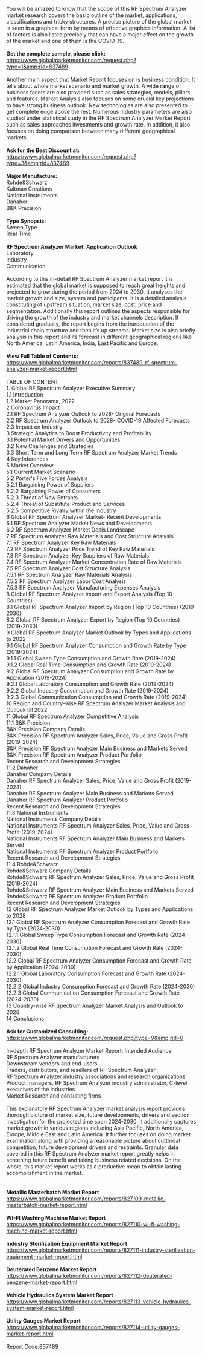 You will be amazed to know that the scope of this RF Spectrum Analyzer market research covers the basic outline of the market, applications, classifications and tricky structures. A precise picture of the global market is seen in a graphical form by means of effective graphics information. A list of factors is also listed precisely that can have a major effect on the growth of the market and one of them is the COVID-19. <br /><br /><strong>Get the complete sample, please click:</strong><br /><a href="https://www.globalmarketmonitor.com/request.php?type=1&amp;rid=837489">https://www.globalmarketmonitor.com/request.php?type=1&amp;rid=837489</a><br /><br />Another main aspect that Market Report focuses on is business condition. It tells about whole market scenario and market growth. A wide range of business facets are also provided such as sales strategies, models, pillars and features. Market Analysis also focuses on some crucial key projections to have strong business outlook. New technologies are also presented to get complete edge above the rest. Numerous industry parameters are also studied under statistical study in the RF Spectrum Analyzer Market Report such as sales approaches investments and growth rate. In addition, it also focuses on doing comparison between many different geographical markets. <br /><br /><strong>Ask for the Best Discount at:</strong><br /><a href="https://www.globalmarketmonitor.com/request.php?type=3&amp;rid=837489">https://www.globalmarketmonitor.com/request.php?type=3&amp;rid=837489</a><br /><br /><strong>Major Manufacture:</strong><br /> Rohde&amp;Schwarz <br />Kaltman Creations <br />National Instruments <br />Danaher <br />B&amp;K Precision <br /><br /><strong>Type Synopsis:</strong><br />Sweep Type <br />Real Time <br /><br /><strong>RF Spectrum Analyzer Market: Application Outlook</strong><br />Laboratory <br />Industry <br />Communication <br /><br />According to this in-detail RF Spectrum Analyzer market report it is estimated that the global market is supposed to reach great heights and projected to grow during the period from 2024 to 2030. It analyses the market growth and size, system and participants. It is a detailed analysis constituting of upstream situation, market size, cost, price and segmentation. Additionally this report outlines the aspects responsible for driving the growth of the industry and market channels description. If considered gradually, the report begins from the introduction of the industrial chain structure and then it’s up streams. Market size is also briefly analysis in this report and its forecast in different geographical regions like North America, Latin America, India, East Pacific and Europe. <br /><br /><strong>View Full Table of Contents:</strong><br /><a href="https://www.globalmarketmonitor.com/reports/837489-rf-spectrum-analyzer-market-report.html">https://www.globalmarketmonitor.com/reports/837489-rf-spectrum-analyzer-market-report.html</a><br /><br />TABLE OF CONTENT<br />1. Global RF Spectrum Analyzer Executive Summary<br />1.1 Introduction<br />1.2 Market Panorama, 2022<br />2 Coronavirus Impact<br />2.1 RF Spectrum Analyzer Outlook to 2028- Original Forecasts<br />2.2 RF Spectrum Analyzer Outlook to 2028- COVID-19 Affected Forecasts<br />2.3 Impact on Industry<br />3 Strategic Analytics to Boost Productivity and Profitability<br />3.1 Potential Market Drivers and Opportunities<br />3.2 New Challenges and Strategies<br />3.3 Short Term and Long Term RF Spectrum Analyzer Market Trends<br />4 Key Inferences<br />5 Market Overview<br />5.1 Current Market Scenario<br />5.2 Porter's Five Forces Analysis<br />5.2.1 Bargaining Power of Suppliers<br />5.2.2 Bargaining Power of Consumers<br />5.2.3 Threat of New Entrants<br />5.2.4 Threat of Substitute Product and Services<br />5.2.5 Competitive Rivalry within the Industry<br />6 Global RF Spectrum Analyzer Market- Recent Developments<br />6.1 RF Spectrum Analyzer Market News and Developments<br />6.2 RF Spectrum Analyzer Market Deals Landscape<br />7 RF Spectrum Analyzer Raw Materials and Cost Structure Analysis<br />7.1 RF Spectrum Analyzer Key Raw Materials<br />7.2 RF Spectrum Analyzer Price Trend of Key Raw Materials<br />7.3 RF Spectrum Analyzer Key Suppliers of Raw Materials<br />7.4 RF Spectrum Analyzer Market Concentration Rate of Raw Materials<br />7.5 RF Spectrum Analyzer Cost Structure Analysis<br />7.5.1 RF Spectrum Analyzer Raw Materials Analysis<br />7.5.2 RF Spectrum Analyzer Labor Cost Analysis<br />7.5.3 RF Spectrum Analyzer Manufacturing Expenses Analysis<br />8 Global RF Spectrum Analyzer Import and Export Analysis (Top 10 Countries)<br />8.1 Global RF Spectrum Analyzer Import by Region (Top 10 Countries) (2019-2030)<br />8.2 Global RF Spectrum Analyzer Export by Region (Top 10 Countries) (2019-2030)<br />9 Global RF Spectrum Analyzer Market Outlook by Types and Applications to 2022<br />9.1 Global RF Spectrum Analyzer Consumption and Growth Rate by Type (2019-2024)<br />9.1.1 Global Sweep Type Consumption and Growth Rate (2019-2024)<br />9.1.2 Global Real Time Consumption and Growth Rate (2019-2024)<br />9.2 Global RF Spectrum Analyzer Consumption and Growth Rate by Application (2019-2024)<br />9.2.1  Global Laboratory Consumption and Growth Rate (2019-2024)<br />9.2.2  Global Industry Consumption and Growth Rate (2019-2024)<br />9.2.3  Global Communication Consumption and Growth Rate (2019-2024)<br />10 Region and Country-wise RF Spectrum Analyzer Market Analysis and Outlook till 2022<br />11 Global RF Spectrum Analyzer Competitive Analysis<br />11.1 B&amp;K Precision<br />B&amp;K Precision Company Details<br />B&amp;K Precision RF Spectrum Analyzer Sales, Price, Value and Gross Profit (2019-2024)<br />B&amp;K Precision RF Spectrum Analyzer Main Business and Markets Served<br />B&amp;K Precision RF Spectrum Analyzer Product Portfolio<br />Recent Research and Development Strategies<br />11.2 Danaher<br />Danaher Company Details<br />Danaher RF Spectrum Analyzer Sales, Price, Value and Gross Profit (2019-2024)<br />Danaher RF Spectrum Analyzer Main Business and Markets Served<br />Danaher RF Spectrum Analyzer Product Portfolio<br />Recent Research and Development Strategies<br />11.3 National Instruments<br />National Instruments Company Details<br />National Instruments RF Spectrum Analyzer Sales, Price, Value and Gross Profit (2019-2024)<br />National Instruments RF Spectrum Analyzer Main Business and Markets Served<br />National Instruments RF Spectrum Analyzer Product Portfolio<br />Recent Research and Development Strategies<br />11.4 Rohde&amp;Schwarz<br />Rohde&amp;Schwarz Company Details<br />Rohde&amp;Schwarz RF Spectrum Analyzer Sales, Price, Value and Gross Profit (2019-2024)<br />Rohde&amp;Schwarz RF Spectrum Analyzer Main Business and Markets Served<br />Rohde&amp;Schwarz RF Spectrum Analyzer Product Portfolio<br />Recent Research and Development Strategies<br />12 Global RF Spectrum Analyzer Market Outlook by Types and Applications to 2028<br />12.1 Global RF Spectrum Analyzer Consumption Forecast and Growth Rate by Type (2024-2030)<br />12.1.1 Global Sweep Type Consumption Forecast and Growth Rate (2024-2030)<br />12.1.2 Global Real Time Consumption Forecast and Growth Rate (2024-2030)<br />12.2 Global RF Spectrum Analyzer Consumption Forecast and Growth Rate by Application (2024-2030)<br />12.2.1 Global Laboratory Consumption Forecast and Growth Rate (2024-2030)<br />12.2.2 Global Industry Consumption Forecast and Growth Rate (2024-2030)<br />12.2.3 Global Communication Consumption Forecast and Growth Rate (2024-2030)<br />13 Country-wise RF Spectrum Analyzer Market Analysis and Outlook to 2028<br />14 Conclusions<br /><br /><strong>Ask for Customized Consulting:</strong><br /><a href="https://www.globalmarketmonitor.com/request.php?type=9&amp;rid=0">https://www.globalmarketmonitor.com/request.php?type=9&amp;rid=0</a><br /><br />In-depth RF Spectrum Analyzer Market Report: Intended Audience<br />RF Spectrum Analyzer manufacturers<br />Downstream vendors and end-users<br />Traders, distributors, and resellers of RF Spectrum Analyzer<br />RF Spectrum Analyzer industry associations and research organizations<br />Product managers, RF Spectrum Analyzer industry administrator, C-level executives of the industries<br />Market Research and consulting firms<br /><br />This explanatory RF Spectrum Analyzer market analysis report provides thorough picture of market size, future developments, drivers and section investigation for the projected time span 2024-2030. It additionally captures market growth in various regions including Asia Pacific, North America, Europe, Middle East and Latin America.  It further focuses on doing market examination along with providing a reasonable picture about cutthroat competition, future development drivers and restraints. Granular data covered in this RF Spectrum Analyzer market report greatly helps in screening future benefit and taking business related decisions. On the whole, this market report works as a productive mean to obtain lasting accomplishment in the market. <br /><br /><strong><br /></strong><strong>Metallic Masterbatch Market Report</strong><br /><a href="https://www.globalmarketmonitor.com/reports/827109-metallic-masterbatch-market-report.html">https://www.globalmarketmonitor.com/reports/827109-metallic-masterbatch-market-report.html</a><br /><br /><strong>WI-FI Washing Machine Market Report</strong><br /><a href="https://www.globalmarketmonitor.com/reports/827110-wi-fi-washing-machine-market-report.html">https://www.globalmarketmonitor.com/reports/827110-wi-fi-washing-machine-market-report.html</a><br /><br /><strong>Industry Sterilization Equipment Market Report</strong><br /><a href="https://www.globalmarketmonitor.com/reports/827111-industry-sterilization-equipment-market-report.html">https://www.globalmarketmonitor.com/reports/827111-industry-sterilization-equipment-market-report.html</a><br /><br /><strong>Deuterated Benzene Market Report</strong><br /><a href="https://www.globalmarketmonitor.com/reports/827112-deuterated-benzene-market-report.html">https://www.globalmarketmonitor.com/reports/827112-deuterated-benzene-market-report.html</a><br /><br /><strong>Vehicle Hydraulics System Market Report</strong><br /><a href="https://www.globalmarketmonitor.com/reports/827113-vehicle-hydraulics-system-market-report.html">https://www.globalmarketmonitor.com/reports/827113-vehicle-hydraulics-system-market-report.html</a><br /><br /><strong>Utility Gauges Market Report</strong><br /><a href="https://www.globalmarketmonitor.com/reports/827114-utility-gauges-market-report.html">https://www.globalmarketmonitor.com/reports/827114-utility-gauges-market-report.html</a><br /><br />Report Code:837489</p>
